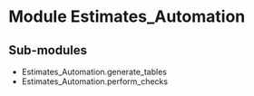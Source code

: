 Module Estimates_Automation
===========================

Sub-modules
-----------
* Estimates_Automation.generate_tables
* Estimates_Automation.perform_checks